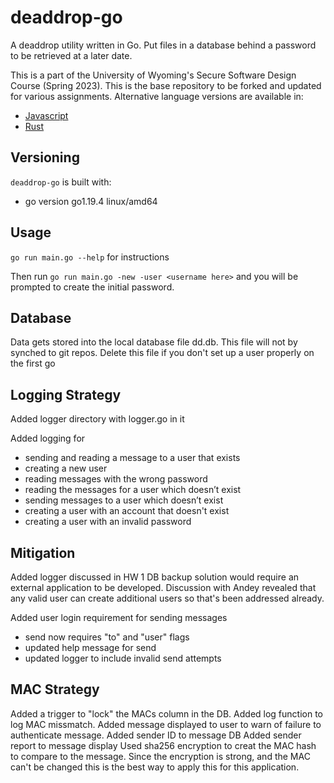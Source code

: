 # deaddrop-go

A deaddrop utility written in Go. Put files in a database behind a password to be retrieved at a later date.

This is a part of the University of Wyoming's Secure Software Design Course (Spring 2023). This is the base repository to be forked and updated for various assignments. Alternative language versions are available in:
- [Javascript](https://github.com/andey-robins/deaddrop-js)
- [Rust](https://github.com/andey-robins/deaddrop-rs)

## Versioning

`deaddrop-go` is built with:
- go version go1.19.4 linux/amd64

## Usage

`go run main.go --help` for instructions

Then run `go run main.go -new -user <username here>` and you will be prompted to create the initial password.

## Database

Data gets stored into the local database file dd.db. This file will not by synched to git repos. Delete this file if you don't set up a user properly on the first go

## Logging Strategy

Added logger directory with logger.go in it

Added logging for 
- sending and reading a message to a user that exists
- creating a new user
- reading messages with the wrong password
- reading the messages for a user which doesn’t exist
- sending messages to a user which doesn’t exist
- creating a user with an account that doesn't exist
- creating a user with an invalid password

## Mitigation

Added logger discussed in HW 1
DB backup solution would require an external application to be developed. 
Discussion with Andey revealed that any valid user can create additional users so that's been addressed already.

Added user login requirement for sending messages
- send now requires "to" and "user" flags
- updated help message for send
- updated logger to include invalid send attempts


## MAC Strategy

Added a trigger to "lock" the MACs column in the DB. 
Added log function to log MAC missmatch.
Added message displayed to user to warn of failure to authenticate message.
Added sender ID to message DB
Added sender report to message display
Used sha256 encryption to creat the MAC hash to compare to the message.
Since the encryption is strong, and the MAC can't be changed this is the best way to apply this for this application.
